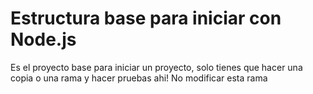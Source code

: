 # Estructura base para iniciar con Node.js

Es el proyecto base para iniciar un proyecto, solo tienes que hacer una copia o una rama y hacer pruebas ahi!
No modificar esta rama